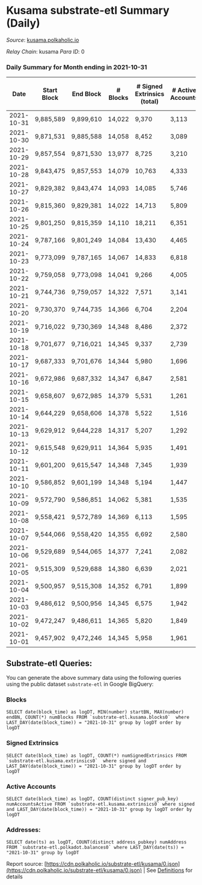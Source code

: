 # Kusama substrate-etl Summary (Daily)

_Source_: [kusama.polkaholic.io](https://kusama.polkaholic.io)

*Relay Chain*: kusama
*Para ID*: 0



### Daily Summary for Month ending in 2021-10-31


| Date | Start Block | End Block | # Blocks | # Signed Extrinsics (total) | # Active Accounts | # Passive | # New | # Addresses with Balances | # Events | # Transfers | # XCM Transfers In | # XCM Transfers Out |
| ---- | ----------- | --------- | -------- | --------------------------- | ----------------- | --------- | ----- | ------------------------- | -------- | ----------- | ------------------ | ------------------- |
| 2021-10-31 | 9,885,589 | 9,899,610 | 14,022  | 9,370 | 3,113 |  |  | 199,513 | 320,829 | 5,623 ($12,862,534.74) | 129 ($1,082,384.96) | 170 ($645,723.91) |
| 2021-10-30 | 9,871,531 | 9,885,588 | 14,058  | 8,452 | 3,089 |  |  |  | 299,421 | 5,146 ($23,281,518.51) | 169 ($981,741.98) | 128 ($469,494.11) |
| 2021-10-29 | 9,857,554 | 9,871,530 | 13,977  | 8,725 | 3,210 |  |  |  | 291,777 | 5,242 ($52,344,775.43) | 197 ($4,715,097.60) | 160 ($653,626.17) |
| 2021-10-28 | 9,843,475 | 9,857,553 | 14,079  | 10,763 | 4,333 |  |  |  | 277,947 | 7,715 ($36,019,855.60) | 167 ($912,950.44) | 213 ($729,582.63) |
| 2021-10-27 | 9,829,382 | 9,843,474 | 14,093  | 14,085 | 5,746 |  |  |  | 313,686 | 10,542 ($44,284,736.51) | 174 ($1,079,494.98) | 162 ($964,670.61) |
| 2021-10-26 | 9,815,360 | 9,829,381 | 14,022  | 14,713 | 5,809 |  |  |  | 306,162 | 12,044 ($40,902,511.21) | 157 ($2,945,858.67) | 203 ($1,120,267.90) |
| 2021-10-25 | 9,801,250 | 9,815,359 | 14,110  | 18,211 | 6,351 |  |  |  | 332,435 | 10,904 ($143,737,835.05) | 188 ($961,285.41) | 162 ($771,290.95) |
| 2021-10-24 | 9,787,166 | 9,801,249 | 14,084  | 13,430 | 4,465 |  |  |  | 292,325 | 8,069 ($30,058,517.86) | 179 ($971,719.50) | 184 ($758,675.03) |
| 2021-10-23 | 9,773,099 | 9,787,165 | 14,067  | 14,833 | 6,818 |  |  |  | 289,849 | 12,608 ($81,748,021.03) | 213 ($1,421,120.54) | 159 ($524,669.07) |
| 2021-10-22 | 9,759,058 | 9,773,098 | 14,041  | 9,266 | 4,005 |  |  |  | 275,267 | 5,670 ($15,065,248.19) | 189 ($936,325.68) | 166 ($655,397.15) |
| 2021-10-21 | 9,744,736 | 9,759,057 | 14,322  | 7,571 | 3,141 |  |  |  | 267,539 | 3,968 ($23,263,345.59) | 220 ($2,241,307.38) | 311 ($5,037,546.57) |
| 2021-10-20 | 9,730,370 | 9,744,735 | 14,366  | 6,704 | 2,204 |  |  |  | 268,835 | 2,584 ($18,204,209.61) | 90 ($418,664.18) | 221 ($1,076,202.64) |
| 2021-10-19 | 9,716,022 | 9,730,369 | 14,348  | 8,486 | 2,372 |  |  |  | 289,720 | 2,952 ($28,739,003.13) | 134 ($787,845.09) | 239 ($1,246,779.67) |
| 2021-10-18 | 9,701,677 | 9,716,021 | 14,345  | 9,337 | 2,739 |  |  |  | 294,439 | 4,372 ($28,055,400.97) | 110 ($371,186.37) | 113 ($548,351.92) |
| 2021-10-17 | 9,687,333 | 9,701,676 | 14,344  | 5,980 | 1,696 |  |  |  | 271,393 | 2,587 ($11,965,017.54) | 84 ($268,435.65) | 143 ($584,820.30) |
| 2021-10-16 | 9,672,986 | 9,687,332 | 14,347  | 6,847 | 2,581 |  |  |  | 276,099 | 18,890 ($55,014,250.40) | 76 ($327,979.86) | 205 ($712,541.20) |
| 2021-10-15 | 9,658,607 | 9,672,985 | 14,379  | 5,531 | 1,261 |  |  |  | 265,705 | 2,123 ($16,116,879.84) | 76 ($386,410.86) | 108 ($594,212.20) |
| 2021-10-14 | 9,644,229 | 9,658,606 | 14,378  | 5,522 | 1,516 |  |  |  | 267,418 | 2,097 ($26,427,693.78) | 89 ($1,292,824.86) | 164 ($649,564.67) |
| 2021-10-13 | 9,629,912 | 9,644,228 | 14,317  | 5,207 | 1,292 |  |  |  | 256,851 | 2,093 ($10,865,701.42) | 3 ($1,066.53) | 107 ($181,698.88) |
| 2021-10-12 | 9,615,548 | 9,629,911 | 14,364  | 5,935 | 1,491 |  |  |  | 258,876 | 2,444 ($6,504,949.27) | 2 ($1,497.94) |   |
| 2021-10-11 | 9,601,200 | 9,615,547 | 14,348  | 7,345 | 1,939 |  |  |  | 274,982 | 2,563 ($11,938,859.78) | 60 ($190,771.41) |   |
| 2021-10-10 | 9,586,852 | 9,601,199 | 14,348  | 5,194 | 1,447 |  |  |  | 248,137 | 2,289 ($20,675,147.52) | 64 ($501,742.03) |   |
| 2021-10-09 | 9,572,790 | 9,586,851 | 14,062  | 5,381 | 1,535 |  |  |  | 258,738 | 2,171 ($17,028,873.30) | 68 ($206,497.36) |   |
| 2021-10-08 | 9,558,421 | 9,572,789 | 14,369  | 6,113 | 1,595 |  |  |  | 270,510 | 2,445 ($42,054,626.81) | 58 ($310,778.06) |   |
| 2021-10-07 | 9,544,066 | 9,558,420 | 14,355  | 6,692 | 2,580 |  |  |  | 267,639 | 3,419 ($26,458,197.19) | 117 ($493,794.28) |   |
| 2021-10-06 | 9,529,689 | 9,544,065 | 14,377  | 7,241 | 2,082 |  |  |  | 265,617 | 3,164 ($18,897,823.59) | 107 ($773,779.20) |   |
| 2021-10-05 | 9,515,309 | 9,529,688 | 14,380  | 6,639 | 2,021 |  |  |  | 249,413 | 3,064 ($15,784,027.91) | 82 ($743,528.49) |   |
| 2021-10-04 | 9,500,957 | 9,515,308 | 14,352  | 6,791 | 1,899 |  |  |  | 259,321 | 2,778 ($12,975,844.60) | 85 ($236,199.96) |   |
| 2021-10-03 | 9,486,612 | 9,500,956 | 14,345  | 6,575 | 1,942 |  |  |  | 252,040 | 2,643 ($15,219,580.06) | 87 ($297,077.50) |   |
| 2021-10-02 | 9,472,247 | 9,486,611 | 14,365  | 5,820 | 1,849 |  |  |  | 249,565 | 2,367 ($11,491,801.78) | 66 ($260,678.57) |   |
| 2021-10-01 | 9,457,902 | 9,472,246 | 14,345  | 5,958 | 1,961 |  |  |  | 249,799 | 2,651 ($14,004,718.82) | 102 ($313,930.53) |   |

## Substrate-etl Queries:
You can generate the above summary data using the following queries using the public dataset `substrate-etl` in Google BigQuery:


### Blocks
```
SELECT date(block_time) as logDT, MIN(number) startBN, MAX(number) endBN, COUNT(*) numBlocks FROM `substrate-etl.kusama.blocks0`  where LAST_DAY(date(block_time)) = "2021-10-31" group by logDT order by logDT
```


### Signed Extrinsics
```
SELECT date(block_time) as logDT, COUNT(*) numSignedExtrinsics FROM `substrate-etl.kusama.extrinsics0`  where signed and LAST_DAY(date(block_time)) = "2021-10-31" group by logDT order by logDT
```


### Active Accounts
```
SELECT date(block_time) as logDT, COUNT(distinct signer_pub_key) numAccountsActive FROM `substrate-etl.kusama.extrinsics0` where signed and LAST_DAY(date(block_time)) = "2021-10-31" group by logDT order by logDT
```


### Addresses:
```
SELECT date(ts) as logDT, COUNT(distinct address_pubkey) numAddress FROM `substrate-etl.polkadot.balances0` where LAST_DAY(date(ts)) = "2021-10-31" group by logDT
```



Report source: [https://cdn.polkaholic.io/substrate-etl/kusama/0.json](https://cdn.polkaholic.io/substrate-etl/kusama/0.json) | See [Definitions](/DEFINITIONS.md) for details
